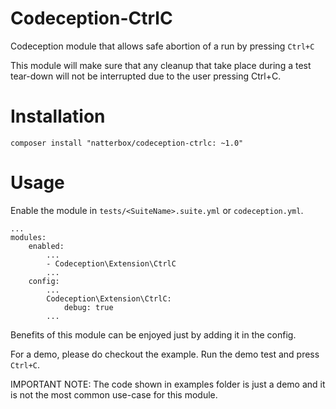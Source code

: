 # Codeception-CtrlC
Codeception module that allows safe abortion of a run by pressing `Ctrl+C`

This module will make sure that any cleanup that take place during a test tear-down will not be interrupted due to the
user pressing Ctrl+C.

# Installation

```
composer install "natterbox/codeception-ctrlc: ~1.0"
```

# Usage

Enable the module in `tests/<SuiteName>.suite.yml` or `codeception.yml`.

```
...
modules:
    enabled:
        ...
        - Codeception\Extension\CtrlC
        ...
    config:
        ...
        Codeception\Extension\CtrlC:
            debug: true
        ...
```

Benefits of this module can be enjoyed just by adding it in the config.

For a demo, please do checkout the example. Run the demo test and press `Ctrl+C`.

IMPORTANT NOTE: The code shown in examples folder is just a demo and it is not the most common use-case for this module.
